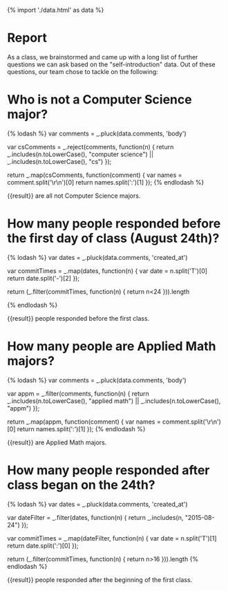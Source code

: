 {% import './data.html' as data %}

# Report

As a class, we brainstormed and came up with a long list of further questions we can ask based
on the "self-introduction" data. Out of these questions, our team chose to tackle on
the following:

# Who is not a Computer Science major?

{% lodash %}
var comments = _.pluck(data.comments, 'body')

var csComments = _.reject(comments, function(n) {
    return _.includes(n.toLowerCase(), "computer science") || _.includes(n.toLowerCase(), "cs")
});

return _.map(csComments, function(comment) {
    var names = comment.split('\r\n')[0]
    return names.split(':')[1]
});
{% endlodash %}

{{result}} are all not Computer Science majors.


# How many people responded before the first day of class (August 24th)?

{% lodash %}
var dates = _.pluck(data.comments, 'created_at')

var commitTimes = _.map(dates, function(n) {
    var date = n.split('T')[0]
    return date.split('-')[2]
});

return (_.filter(commitTimes, function(n) {
    return n<24
})).length

{% endlodash %}

{{result}} people responded before the first class.


# How many people are Applied Math majors?

{% lodash %}
var comments = _.pluck(data.comments, 'body')

var appm = _.filter(comments, function(n) {
    return _.includes(n.toLowerCase(), "applied math") || _.includes(n.toLowerCase(), "appm")
});

return _.map(appm, function(comment) {
    var names = comment.split('\r\n')[0]
    return names.split(':')[1]
});
{% endlodash %}

{{result}} are Applied Math majors.

# How many people responded after class began on the 24th?

{% lodash %}
var dates = _.pluck(data.comments, 'created_at')

var dateFilter = _.filter(dates, function(n) {
    return _.includes(n, "2015-08-24")
});

var commitTimes = _.map(dateFilter, function(n) {
    var date = n.split('T')[1]
    return date.split(':')[0]
});

return (_.filter(commitTimes, function(n) {
    return n>16
})).length 
{% endlodash %}

{{result}} people responded after the beginning of the first class.